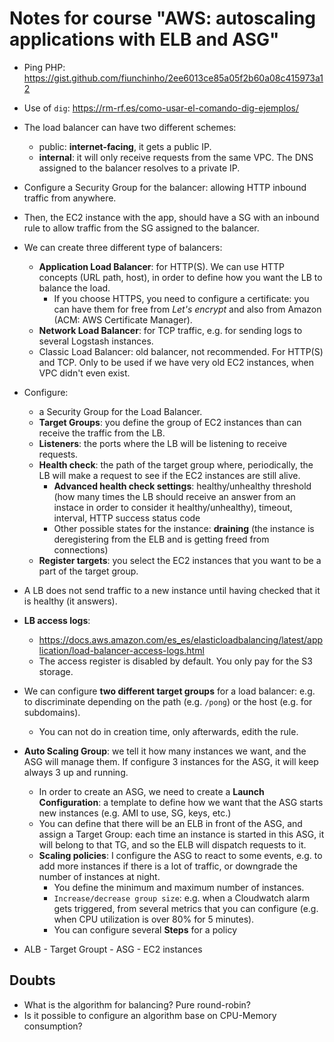 # Notes for course "AWS: autoscaling applications with ELB and ASG"

* Ping PHP: https://gist.github.com/fiunchinho/2ee6013ce85a05f2b60a08c415973a12
* Use of `dig`: https://rm-rf.es/como-usar-el-comando-dig-ejemplos/
* The load balancer can have two different schemes:
  - public: **internet-facing**, it gets a public IP.
  - **internal**: it will only receive requests from the same VPC. The DNS assigned to the balancer resolves to a private IP.

* Configure a Security Group for the balancer: allowing HTTP inbound traffic from anywhere.
* Then, the EC2 instance with the app, should have a SG with an inbound rule to allow traffic from the SG assigned to the balancer.
* We can create three different type of balancers:
  - **Application Load Balancer**: for HTTP(S). We can use HTTP concepts (URL path, host), in order to define how you want the LB to balance the load.
    - If you choose HTTPS, you need to configure a certificate: you can have them for free from *Let's encrypt* and also from Amazon (ACM: AWS Certificate Manager).
  - **Network Load Balancer**: for TCP traffic, e.g. for sending logs to several Logstash instances.
  - Classic Load Balancer: old balancer, not recommended. For HTTP(S) and TCP. Only to be used if we have very old EC2 instances, when VPC didn't even exist.
* Configure:
  - a Security Group for the Load Balancer.
  - **Target Groups**: you define the group of EC2 instances than can receive the traffic from the LB.
  - **Listeners**: the ports where the LB will be listening to receive requests.
  - **Health check**: the path of the target group where, periodically, the LB will make a request to see if the EC2 instances are still alive.
    - **Advanced health check settings**: healthy/unhealthy threshold (how many times the LB should receive an answer from an instace in order to consider it healthy/unhealthy), timeout, interval, HTTP success status code 
    - Other possible states for the instance: **draining** (the instance is deregistering from the ELB and is getting freed  from connections)
  - **Register targets**: you select the EC2 instances that you want to be a part of the target group.
* A LB does not send traffic to a new instance until having checked that it is healthy (it answers).   
* **LB access logs**: 
  - https://docs.aws.amazon.com/es_es/elasticloadbalancing/latest/application/load-balancer-access-logs.html
  - The access register is disabled by default. You only pay for the S3 storage.
* We can configure **two different target groups** for a load balancer: e.g. to discriminate depending on the path (e.g. `/pong`) or the host (e.g. for subdomains).
  - You can not do in creation time, only afterwards, edith the rule.
* **Auto Scaling Group**: we tell it how many instances we want, and the ASG will manage them. If configure 3 instances for the ASG, it will keep always 3 up and running.
  - In order to create an ASG, we need to create a **Launch Configuration**: a template to define how we want that the ASG starts new instances (e.g. AMI to use, SG, keys, etc.)
  - You can define that there will be an ELB in front of the ASG, and assign a Target Group: each time an instance is started in this ASG, it will belong to that TG, and so the ELB will dispatch requests to it.
  - **Scaling policies**: I configure the ASG to react to some events, e.g. to add more instances if there is a lot of traffic, or downgrade the number of instances at night.
    - You define the minimum and maximum number of instances.
    - `Increase/decrease group size`: e.g. when a Cloudwatch alarm gets triggered, from several metrics that you can configure (e.g. when CPU utilization is over 80% for 5 minutes). 
    - You can configure several **Steps** for a policy
* ALB - Target Groupt - ASG - EC2 instances


## Doubts
* What is the algorithm for balancing? Pure round-robin?
* Is it possible to configure an algorithm base on CPU-Memory consumption?
